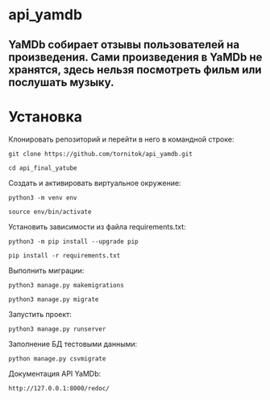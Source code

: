 # api_yamdb

## YaMDb собирает отзывы пользователей на произведения. Сами произведения в YaMDb не хранятся, здесь нельзя посмотреть фильм или послушать музыку.

# Установка
Клонировать репозиторий и перейти в него в командной строке:

```
git clone https://github.com/tornitok/api_yamdb.git
```

```
cd api_final_yatube
```

Cоздать и активировать виртуальное окружение:

```
python3 -m venv env
```

```
source env/bin/activate
```

Установить зависимости из файла requirements.txt:

```
python3 -m pip install --upgrade pip
```

```
pip install -r requirements.txt
```

Выполнить миграции:

```
python3 manage.py makemigrations
```

```
python3 manage.py migrate
```

Запустить проект:

```
python3 manage.py runserver
```

Заполнение БД тестовыми данными:

```
python manage.py csvmigrate
```

Документация API YaMDb:

```
http://127.0.0.1:8000/redoc/
```
